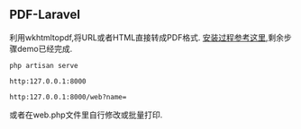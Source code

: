 ## PDF-Laravel

利用wkhtmltopdf,将URL或者HTML直接转成PDF格式.
[安装过程参考这里](https://github.com/barryvdh/laravel-snappy),剩余步骤demo已经完成.

```
php artisan serve
```

```
http:127.0.0.1:8000
```

```
http:127.0.0.1:8000/web?name=  
```

或者在web.php文件里自行修改或批量打印.


